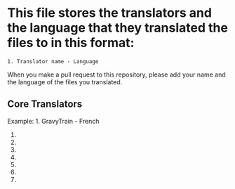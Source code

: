 # This file stores the translators and the language that they translated the files to in this format:

`` 1. Translator name - Language ``

When you make a pull request to this repository, please add your name and the language of the files you translated.


## Core Translators

Example: 1. GravyTrain - French

1.

2.

3.

4.

5.

6.

7.
